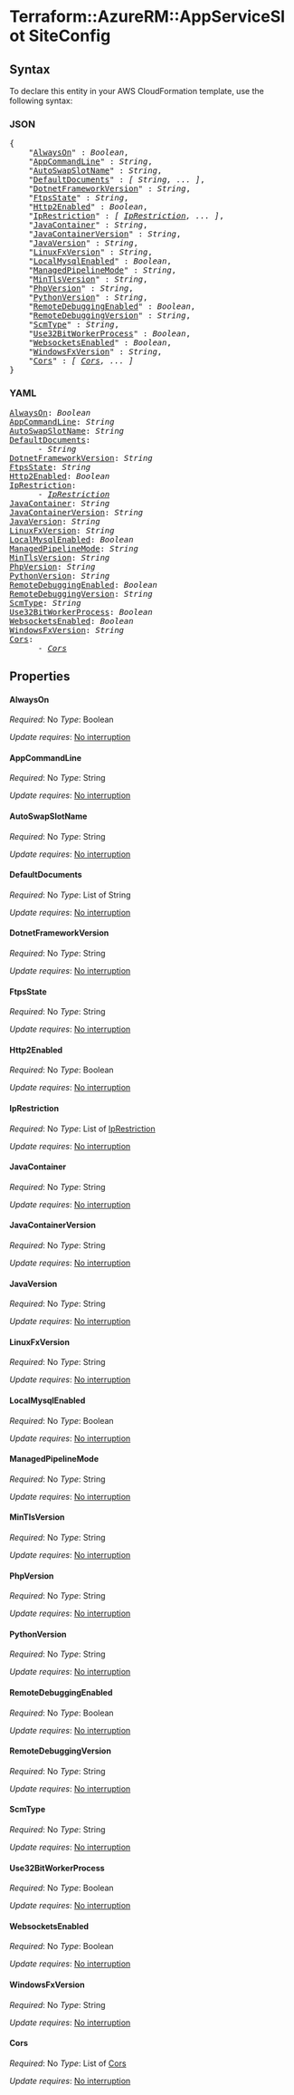 # Terraform::AzureRM::AppServiceSlot SiteConfig

## Syntax

To declare this entity in your AWS CloudFormation template, use the following syntax:

### JSON

<pre>
{
    "<a href="#alwayson" title="AlwaysOn">AlwaysOn</a>" : <i>Boolean</i>,
    "<a href="#appcommandline" title="AppCommandLine">AppCommandLine</a>" : <i>String</i>,
    "<a href="#autoswapslotname" title="AutoSwapSlotName">AutoSwapSlotName</a>" : <i>String</i>,
    "<a href="#defaultdocuments" title="DefaultDocuments">DefaultDocuments</a>" : <i>[ String, ... ]</i>,
    "<a href="#dotnetframeworkversion" title="DotnetFrameworkVersion">DotnetFrameworkVersion</a>" : <i>String</i>,
    "<a href="#ftpsstate" title="FtpsState">FtpsState</a>" : <i>String</i>,
    "<a href="#http2enabled" title="Http2Enabled">Http2Enabled</a>" : <i>Boolean</i>,
    "<a href="#iprestriction" title="IpRestriction">IpRestriction</a>" : <i>[ <a href="siteconfig-iprestriction.md">IpRestriction</a>, ... ]</i>,
    "<a href="#javacontainer" title="JavaContainer">JavaContainer</a>" : <i>String</i>,
    "<a href="#javacontainerversion" title="JavaContainerVersion">JavaContainerVersion</a>" : <i>String</i>,
    "<a href="#javaversion" title="JavaVersion">JavaVersion</a>" : <i>String</i>,
    "<a href="#linuxfxversion" title="LinuxFxVersion">LinuxFxVersion</a>" : <i>String</i>,
    "<a href="#localmysqlenabled" title="LocalMysqlEnabled">LocalMysqlEnabled</a>" : <i>Boolean</i>,
    "<a href="#managedpipelinemode" title="ManagedPipelineMode">ManagedPipelineMode</a>" : <i>String</i>,
    "<a href="#mintlsversion" title="MinTlsVersion">MinTlsVersion</a>" : <i>String</i>,
    "<a href="#phpversion" title="PhpVersion">PhpVersion</a>" : <i>String</i>,
    "<a href="#pythonversion" title="PythonVersion">PythonVersion</a>" : <i>String</i>,
    "<a href="#remotedebuggingenabled" title="RemoteDebuggingEnabled">RemoteDebuggingEnabled</a>" : <i>Boolean</i>,
    "<a href="#remotedebuggingversion" title="RemoteDebuggingVersion">RemoteDebuggingVersion</a>" : <i>String</i>,
    "<a href="#scmtype" title="ScmType">ScmType</a>" : <i>String</i>,
    "<a href="#use32bitworkerprocess" title="Use32BitWorkerProcess">Use32BitWorkerProcess</a>" : <i>Boolean</i>,
    "<a href="#websocketsenabled" title="WebsocketsEnabled">WebsocketsEnabled</a>" : <i>Boolean</i>,
    "<a href="#windowsfxversion" title="WindowsFxVersion">WindowsFxVersion</a>" : <i>String</i>,
    "<a href="#cors" title="Cors">Cors</a>" : <i>[ <a href="siteconfig-cors.md">Cors</a>, ... ]</i>
}
</pre>

### YAML

<pre>
<a href="#alwayson" title="AlwaysOn">AlwaysOn</a>: <i>Boolean</i>
<a href="#appcommandline" title="AppCommandLine">AppCommandLine</a>: <i>String</i>
<a href="#autoswapslotname" title="AutoSwapSlotName">AutoSwapSlotName</a>: <i>String</i>
<a href="#defaultdocuments" title="DefaultDocuments">DefaultDocuments</a>: <i>
      - String</i>
<a href="#dotnetframeworkversion" title="DotnetFrameworkVersion">DotnetFrameworkVersion</a>: <i>String</i>
<a href="#ftpsstate" title="FtpsState">FtpsState</a>: <i>String</i>
<a href="#http2enabled" title="Http2Enabled">Http2Enabled</a>: <i>Boolean</i>
<a href="#iprestriction" title="IpRestriction">IpRestriction</a>: <i>
      - <a href="siteconfig-iprestriction.md">IpRestriction</a></i>
<a href="#javacontainer" title="JavaContainer">JavaContainer</a>: <i>String</i>
<a href="#javacontainerversion" title="JavaContainerVersion">JavaContainerVersion</a>: <i>String</i>
<a href="#javaversion" title="JavaVersion">JavaVersion</a>: <i>String</i>
<a href="#linuxfxversion" title="LinuxFxVersion">LinuxFxVersion</a>: <i>String</i>
<a href="#localmysqlenabled" title="LocalMysqlEnabled">LocalMysqlEnabled</a>: <i>Boolean</i>
<a href="#managedpipelinemode" title="ManagedPipelineMode">ManagedPipelineMode</a>: <i>String</i>
<a href="#mintlsversion" title="MinTlsVersion">MinTlsVersion</a>: <i>String</i>
<a href="#phpversion" title="PhpVersion">PhpVersion</a>: <i>String</i>
<a href="#pythonversion" title="PythonVersion">PythonVersion</a>: <i>String</i>
<a href="#remotedebuggingenabled" title="RemoteDebuggingEnabled">RemoteDebuggingEnabled</a>: <i>Boolean</i>
<a href="#remotedebuggingversion" title="RemoteDebuggingVersion">RemoteDebuggingVersion</a>: <i>String</i>
<a href="#scmtype" title="ScmType">ScmType</a>: <i>String</i>
<a href="#use32bitworkerprocess" title="Use32BitWorkerProcess">Use32BitWorkerProcess</a>: <i>Boolean</i>
<a href="#websocketsenabled" title="WebsocketsEnabled">WebsocketsEnabled</a>: <i>Boolean</i>
<a href="#windowsfxversion" title="WindowsFxVersion">WindowsFxVersion</a>: <i>String</i>
<a href="#cors" title="Cors">Cors</a>: <i>
      - <a href="siteconfig-cors.md">Cors</a></i>
</pre>

## Properties

#### AlwaysOn

_Required_: No
_Type_: Boolean

_Update requires_: [No interruption](https://docs.aws.amazon.com/AWSCloudFormation/latest/UserGuide/using-cfn-updating-stacks-update-behaviors.html#update-no-interrupt)

#### AppCommandLine

_Required_: No
_Type_: String

_Update requires_: [No interruption](https://docs.aws.amazon.com/AWSCloudFormation/latest/UserGuide/using-cfn-updating-stacks-update-behaviors.html#update-no-interrupt)

#### AutoSwapSlotName

_Required_: No
_Type_: String

_Update requires_: [No interruption](https://docs.aws.amazon.com/AWSCloudFormation/latest/UserGuide/using-cfn-updating-stacks-update-behaviors.html#update-no-interrupt)

#### DefaultDocuments

_Required_: No
_Type_: List of String

_Update requires_: [No interruption](https://docs.aws.amazon.com/AWSCloudFormation/latest/UserGuide/using-cfn-updating-stacks-update-behaviors.html#update-no-interrupt)

#### DotnetFrameworkVersion

_Required_: No
_Type_: String

_Update requires_: [No interruption](https://docs.aws.amazon.com/AWSCloudFormation/latest/UserGuide/using-cfn-updating-stacks-update-behaviors.html#update-no-interrupt)

#### FtpsState

_Required_: No
_Type_: String

_Update requires_: [No interruption](https://docs.aws.amazon.com/AWSCloudFormation/latest/UserGuide/using-cfn-updating-stacks-update-behaviors.html#update-no-interrupt)

#### Http2Enabled

_Required_: No
_Type_: Boolean

_Update requires_: [No interruption](https://docs.aws.amazon.com/AWSCloudFormation/latest/UserGuide/using-cfn-updating-stacks-update-behaviors.html#update-no-interrupt)

#### IpRestriction

_Required_: No
_Type_: List of <a href="siteconfig-iprestriction.md">IpRestriction</a>

_Update requires_: [No interruption](https://docs.aws.amazon.com/AWSCloudFormation/latest/UserGuide/using-cfn-updating-stacks-update-behaviors.html#update-no-interrupt)

#### JavaContainer

_Required_: No
_Type_: String

_Update requires_: [No interruption](https://docs.aws.amazon.com/AWSCloudFormation/latest/UserGuide/using-cfn-updating-stacks-update-behaviors.html#update-no-interrupt)

#### JavaContainerVersion

_Required_: No
_Type_: String

_Update requires_: [No interruption](https://docs.aws.amazon.com/AWSCloudFormation/latest/UserGuide/using-cfn-updating-stacks-update-behaviors.html#update-no-interrupt)

#### JavaVersion

_Required_: No
_Type_: String

_Update requires_: [No interruption](https://docs.aws.amazon.com/AWSCloudFormation/latest/UserGuide/using-cfn-updating-stacks-update-behaviors.html#update-no-interrupt)

#### LinuxFxVersion

_Required_: No
_Type_: String

_Update requires_: [No interruption](https://docs.aws.amazon.com/AWSCloudFormation/latest/UserGuide/using-cfn-updating-stacks-update-behaviors.html#update-no-interrupt)

#### LocalMysqlEnabled

_Required_: No
_Type_: Boolean

_Update requires_: [No interruption](https://docs.aws.amazon.com/AWSCloudFormation/latest/UserGuide/using-cfn-updating-stacks-update-behaviors.html#update-no-interrupt)

#### ManagedPipelineMode

_Required_: No
_Type_: String

_Update requires_: [No interruption](https://docs.aws.amazon.com/AWSCloudFormation/latest/UserGuide/using-cfn-updating-stacks-update-behaviors.html#update-no-interrupt)

#### MinTlsVersion

_Required_: No
_Type_: String

_Update requires_: [No interruption](https://docs.aws.amazon.com/AWSCloudFormation/latest/UserGuide/using-cfn-updating-stacks-update-behaviors.html#update-no-interrupt)

#### PhpVersion

_Required_: No
_Type_: String

_Update requires_: [No interruption](https://docs.aws.amazon.com/AWSCloudFormation/latest/UserGuide/using-cfn-updating-stacks-update-behaviors.html#update-no-interrupt)

#### PythonVersion

_Required_: No
_Type_: String

_Update requires_: [No interruption](https://docs.aws.amazon.com/AWSCloudFormation/latest/UserGuide/using-cfn-updating-stacks-update-behaviors.html#update-no-interrupt)

#### RemoteDebuggingEnabled

_Required_: No
_Type_: Boolean

_Update requires_: [No interruption](https://docs.aws.amazon.com/AWSCloudFormation/latest/UserGuide/using-cfn-updating-stacks-update-behaviors.html#update-no-interrupt)

#### RemoteDebuggingVersion

_Required_: No
_Type_: String

_Update requires_: [No interruption](https://docs.aws.amazon.com/AWSCloudFormation/latest/UserGuide/using-cfn-updating-stacks-update-behaviors.html#update-no-interrupt)

#### ScmType

_Required_: No
_Type_: String

_Update requires_: [No interruption](https://docs.aws.amazon.com/AWSCloudFormation/latest/UserGuide/using-cfn-updating-stacks-update-behaviors.html#update-no-interrupt)

#### Use32BitWorkerProcess

_Required_: No
_Type_: Boolean

_Update requires_: [No interruption](https://docs.aws.amazon.com/AWSCloudFormation/latest/UserGuide/using-cfn-updating-stacks-update-behaviors.html#update-no-interrupt)

#### WebsocketsEnabled

_Required_: No
_Type_: Boolean

_Update requires_: [No interruption](https://docs.aws.amazon.com/AWSCloudFormation/latest/UserGuide/using-cfn-updating-stacks-update-behaviors.html#update-no-interrupt)

#### WindowsFxVersion

_Required_: No
_Type_: String

_Update requires_: [No interruption](https://docs.aws.amazon.com/AWSCloudFormation/latest/UserGuide/using-cfn-updating-stacks-update-behaviors.html#update-no-interrupt)

#### Cors

_Required_: No
_Type_: List of <a href="siteconfig-cors.md">Cors</a>

_Update requires_: [No interruption](https://docs.aws.amazon.com/AWSCloudFormation/latest/UserGuide/using-cfn-updating-stacks-update-behaviors.html#update-no-interrupt)

